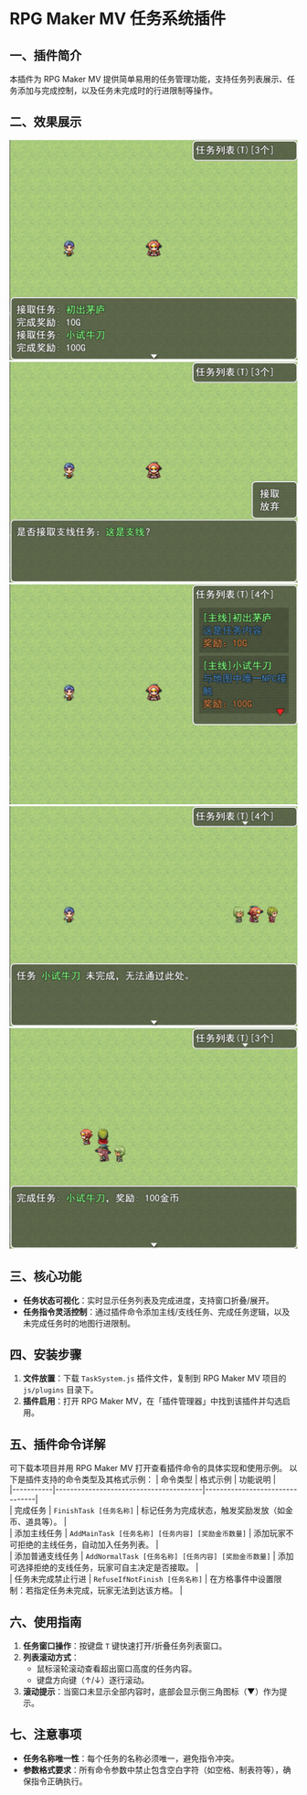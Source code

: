 # RPG Maker MV 任务系统插件
## 一、插件简介
本插件为 RPG Maker MV 提供简单易用的任务管理功能，支持任务列表展示、任务添加与完成控制，以及任务未完成时的行进限制等操作。

## 二、效果展示
![img.png](img.png)
![img_1.png](img_1.png)
![img_2.png](img_2.png)
![img_3.png](img_3.png)
![img_4.png](img_4.png)

## 三、核心功能
- **任务状态可视化**：实时显示任务列表及完成进度，支持窗口折叠/展开。
- **任务指令灵活控制**：通过插件命令添加主线/支线任务、完成任务逻辑，以及未完成任务时的地图行进限制。


## 四、安装步骤
1. **文件放置**：下载 `TaskSystem.js` 插件文件，复制到 RPG Maker MV 项目的 `js/plugins` 目录下。
2. **插件启用**：打开 RPG Maker MV，在「插件管理器」中找到该插件并勾选启用。


## 五、插件命令详解
可下载本项目并用 RPG Maker MV 打开查看插件命令的具体实现和使用示例。
以下是插件支持的命令类型及其格式示例：
| 命令类型      | 格式示例                                   | 功能说明                           |  
|-----------|----------------------------------------|--------------------------------|  
| 完成任务      | `FinishTask [任务名称]`                    | 标记任务为完成状态，触发奖励发放（如金币、道具等）。     |  
| 添加主线任务    | `AddMainTask [任务名称] [任务内容] [奖励金币数量]`   | 添加玩家不可拒绝的主线任务，自动加入任务列表。        |  
| 添加普通支线任务  | `AddNormalTask [任务名称] [任务内容] [奖励金币数量]` | 添加可选择拒绝的支线任务，玩家可自主决定是否接取。      |  
| 任务未完成禁止行进 | `RefuseIfNotFinish [任务名称]`             | 在方格事件中设置限制：若指定任务未完成，玩家无法到达该方格。 |  


## 六、使用指南
1. **任务窗口操作**：按键盘 `T` 键快速打开/折叠任务列表窗口。
2. **列表滚动方式**：
    - 鼠标滚轮滚动查看超出窗口高度的任务内容。
    - 键盘方向键（↑/↓）逐行滚动。
3. **滚动提示**：当窗口未显示全部内容时，底部会显示倒三角图标（▼）作为提示。


## 七、注意事项
- **任务名称唯一性**：每个任务的名称必须唯一，避免指令冲突。
- **参数格式要求**：所有命令参数中禁止包含空白字符（如空格、制表符等），确保指令正确执行。
